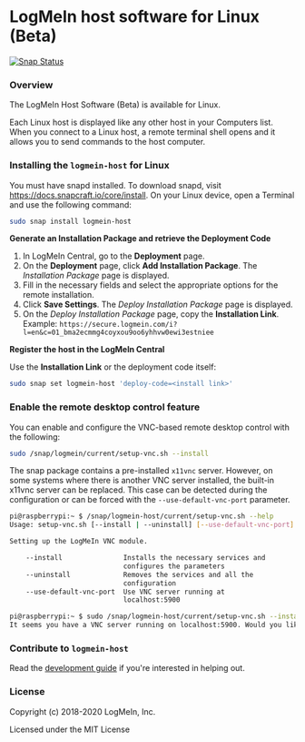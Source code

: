 LogMeIn host software for Linux (Beta)
======================================
[![Snap Status](https://build.snapcraft.io/badge/LogMeIn/logmein-linux-host.svg)](https://build.snapcraft.io/user/LogMeIn/logmein-linux-host)

### Overview

The LogMeIn Host Software (Beta) is available for Linux.  
  
Each Linux host is displayed like any other host in your Computers list. When you connect to a Linux host, a remote terminal shell opens and it allows you to send commands to the host computer.

### Installing the `logmein-host` for Linux

You must have snapd installed. To download snapd, visit https://docs.snapcraft.io/core/install.
On your Linux device, open a Terminal and use the following command:
```sh
sudo snap install logmein-host
```

**Generate an Installation Package and retrieve the Deployment Code**
1.  In LogMeIn Central, go to the **Deployment** page.
2.  On the **Deployment** page, click **Add Installation Package**. The _Installation Package_ page is displayed.
3.  Fill in the necessary fields and select the appropriate options for the remote installation.
4.  Click **Save Settings**. The _Deploy Installation Package_ page is displayed.
5.  On the _Deploy Installation Package_ page, copy the **Installation Link**.  
    Example: `https://secure.logmein.com/i?l=en&c=01_bma2ecmmg4coyxou9oo6yhhvw0ewi3estniee`

**Register the host in the LogMeIn Central**

Use the **Installation Link** or the deployment code itself:
```sh
sudo snap set logmein-host 'deploy-code=<install link>'
```

### Enable the remote desktop control feature

You can enable and configure the VNC-based remote desktop control with the following:
```sh
sudo /snap/logmein/current/setup-vnc.sh --install
```

The snap package contains a pre-installed `x11vnc` server. However, on some systems where there is another VNC server
installed, the built-in x11vnc server can be replaced. This case can be detected during the configuration or can be forced with the `--use-default-vnc-port` parameter.

```sh
pi@raspberrypi:~ $ /snap/logmein-host/current/setup-vnc.sh --help
Usage: setup-vnc.sh [--install | --uninstall] [--use-default-vnc-port]

Setting up the LogMeIn VNC module.

    --install               Installs the necessary services and
                            configures the parameters
    --uninstall             Removes the services and all the
                            configuration
    --use-default-vnc-port  Use VNC server running at
                            localhost:5900

pi@raspberrypi:~ $ sudo /snap/logmein-host/current/setup-vnc.sh --install
It seems you have a VNC server running on localhost:5900. Would you like to use that? [yes/no] yes
```

### Contribute to `logmein-host`

Read the [development guide](DEVELOPMENT.md) if you're interested in helping out.

### License

Copyright (c) 2018-2020 LogMeIn, Inc.

Licensed under the MIT License
